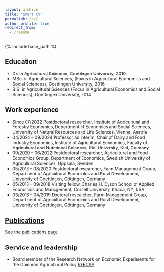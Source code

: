 ```yaml
---
layout: archive
title: "Short CV"
permalink: /cv/
author_profile: true
redirect_from:
  - /resume
---
```


{% include base_path %}

## Education

* Dr. in Agricultural Sciences, Goettingen University, 2019
* MSc. in Agricultural Sciences, (Focus in Agricultural Economics and Social Sciences), Goettingen University, 2016
* B.S. in Agricultural Sciences (Focus in Agricultural Economics and Social Sciences), Goettingen University, 2014

## Work experience

* Since 07/2022	Postdoctoral researcher, Institute of Agricultural and Forestry Economics, Department of Economics and Social Sciences, University of Natural Resources and Life Sciences, Vienna, Austria
* 04/2024 – 09/2024	Professor ad interim, Chair of Dairy and Food Industry Economics, Institute of Agricultural Economics, Faculty of Agricultural and Nutritional Sciences, Kiel University, Kiel, Germany
* 09/2020 – 06/2022	Postdoctoral researcher, Agricultural and Food Economics Group, Department of Economics, Swedish University of Agricultural Sciences, Uppsala, Sweden
* 05/2016 – 08/2020	Postdoctoral researcher, Farm Management Group, Department of Agricultural Economics and Rural Development, University of Goettingen, Göttingen, Germany
* 05/2018 – 09/2018	Visiting fellow, Charles H. Dyson School of Applied Economics and Management, Cornell University, Ithaca, NY, USA
* 03/2016 – 04/2019	Doctoral researcher, Farm Management Group, Department of Agricultural Economics and Rural Development, University of Goettingen, Göttingen, Germany



## [Publications](../publications)

See the [publications page](../publications/) <br>

## Service and leadership

* Board member of the Research Network on Economic Experiments for the Common Agricultural Policy [REECAP](https://sites.google.com/view/reecap "REECAP")
